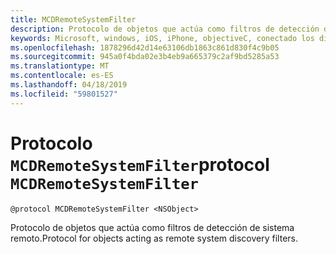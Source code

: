 ```yaml
---
title: MCDRemoteSystemFilter
description: Protocolo de objetos que actúa como filtros de detección de sistema remoto.
keywords: Microsoft, windows, iOS, iPhone, objectiveC, conectado los dispositivos, proyecto Roma
ms.openlocfilehash: 1878296d42d14e63106db1863c861d830f4c9b05
ms.sourcegitcommit: 945a0f4bda02e3b4eb9a665379c2af9bd5285a53
ms.translationtype: MT
ms.contentlocale: es-ES
ms.lasthandoff: 04/18/2019
ms.locfileid: "59801527"
---
```

# <a name="protocol-mcdremotesystemfilter"></a><span data-ttu-id="90fd1-104">Protocolo `MCDRemoteSystemFilter`</span><span class="sxs-lookup"><span data-stu-id="90fd1-104">protocol `MCDRemoteSystemFilter`</span></span>

```
@protocol MCDRemoteSystemFilter <NSObject>
```

<span data-ttu-id="90fd1-105">Protocolo de objetos que actúa como filtros de detección de sistema remoto.</span><span class="sxs-lookup"><span data-stu-id="90fd1-105">Protocol for objects acting as remote system discovery filters.</span></span>
